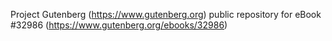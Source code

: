 Project Gutenberg (https://www.gutenberg.org) public repository for eBook #32986 (https://www.gutenberg.org/ebooks/32986)
